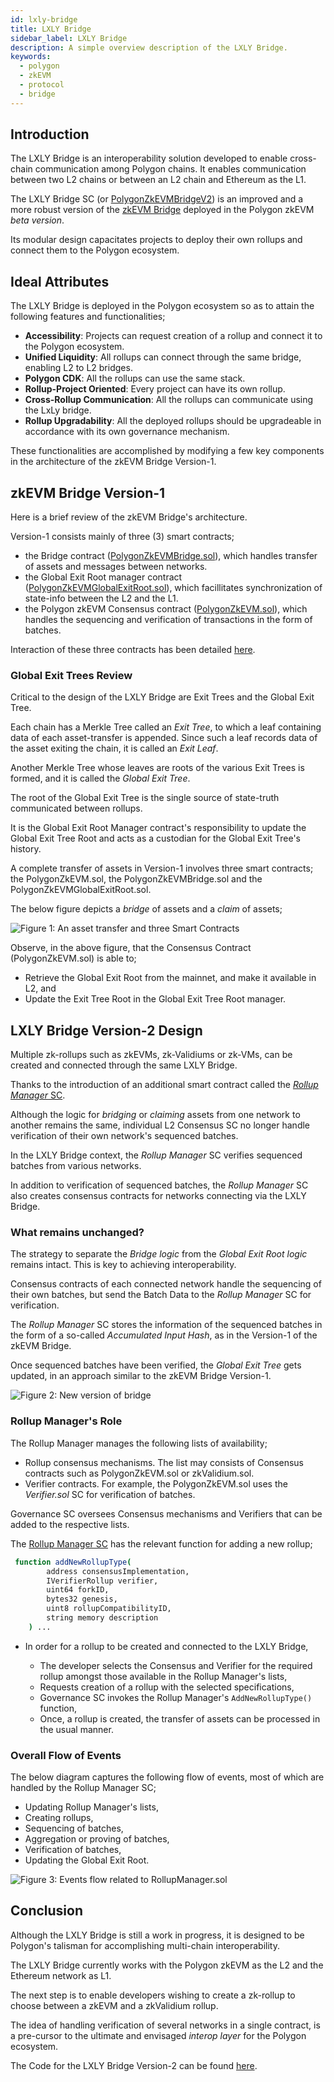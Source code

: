 ```yaml
---
id: lxly-bridge
title: LXLY Bridge
sidebar_label: LXLY Bridge
description: A simple overview description of the LXLY Bridge.
keywords:
  - polygon
  - zkEVM
  - protocol
  - bridge
---
```


## Introduction

The LXLY Bridge is an interoperability solution developed to enable cross-chain communication among Polygon chains. It enables communication between two L2 chains or between an L2 chain and Ethereum as the L1.

The LXLY Bridge SC (or [PolygonZkEVMBridgeV2](https://github.com/0xPolygonHermez/zkevm-contracts/blob/feature/v2ForkID5/contracts/v2/PolygonZkEVMBridgeV2.sol)) is an improved and a more robust version of the [zkEVM Bridge](https://github.com/0xPolygonHermez/zkevm-contracts/blob/feature/v2ForkID5/contracts/PolygonZkEVMBridge.sol) deployed in the Polygon zkEVM _beta version_.

Its modular design capacitates projects to deploy their own rollups and connect them to the Polygon ecosystem.

## Ideal Attributes

The LXLY Bridge is deployed in the Polygon ecosystem so as to attain the following features and functionalities;

- **Accessibility**: Projects can request creation of a rollup and connect it to the Polygon ecosystem.
- **Unified Liquidity**: All rollups can connect through the same bridge, enabling L2 to L2 bridges.
- **Polygon CDK**: All the rollups can use the same stack.
- **Rollup-Project Oriented**: Every project can have its own rollup.
- **Cross-Rollup Communication**: All the rollups can communicate using the LxLy bridge.
- **Rollup Upgradability**: All the deployed rollups should be upgradeable in accordance with its own governance mechanism.

These functionalities are accomplished by modifying a few key components in the architecture of the zkEVM Bridge Version-1.

## zkEVM Bridge Version-1

Here is a brief review of the zkEVM Bridge's architecture.

Version-1 consists mainly of three (3) smart contracts;

- the Bridge contract ([PolygonZkEVMBridge.sol](https://github.com/0xPolygonHermez/zkevm-contracts/blob/feature/v2ForkID5/contracts/PolygonZkEVMBridge.sol)), which handles transfer of assets and messages between networks.
- the Global Exit Root manager contract ([PolygonZkEVMGlobalExitRoot.sol](https://github.com/0xPolygonHermez/zkevm-contracts/blob/feature/v2ForkID5/contracts/PolygonZkEVMGlobalExitRoot.sol)), which facillitates synchronization of state-info between the L2 and the L1.
- the Polygon zkEVM Consensus contract ([PolygonZkEVM.sol](https://github.com/0xPolygonHermez/zkevm-contracts/blob/feature/v2ForkID5/contracts/PolygonZkEVM.sol)), which handles the sequencing and verification of transactions in the form of batches.

Interaction of these three contracts has been detailed [here](https://wiki.polygon.technology/docs/zkevm/protocol/flow-of-asset/).

### Global Exit Trees Review

Critical to the design of the LXLY Bridge are Exit Trees and the Global Exit Tree.

Each chain has a Merkle Tree called an _Exit Tree_, to which a leaf containing data of each asset-transfer is appended. Since such a leaf records data of the asset exiting the chain, it is called an _Exit Leaf_.

Another Merkle Tree whose leaves are roots of the various Exit Trees is formed, and it is called the _Global Exit Tree_.

The root of the Global Exit Tree is the single source of state-truth communicated between rollups.

It is the Global Exit Root Manager contract's responsibility to update the Global Exit Tree Root and acts as a custodian for the Global Exit Tree's history.

A complete transfer of assets in Version-1 involves three smart contracts; the PolygonZkEVM.sol, the PolygonZkEVMBridge.sol and the PolygonZkEVMGlobalExitRoot.sol.

The below figure depicts a _bridge_ of assets and a _claim_ of assets;

![Figure 1: An asset transfer and three Smart Contracts](figures/lxly-1-v1-asset-transfer.png)

Observe, in the above figure, that the Consensus Contract (PolygonZkEVM.sol) is able to;

- Retrieve the Global Exit Root from the mainnet, and make it available in L2, and
- Update the Exit Tree Root in the Global Exit Tree Root manager.

## LXLY Bridge Version-2 Design

Multiple zk-rollups such as zkEVMs, zk-Validiums or zk-VMs, can be created and connected through the same LXLY Bridge.

Thanks to the introduction of an additional smart contract called the [_Rollup Manager_ SC](https://github.com/0xPolygonHermez/zkevm-contracts/blob/feature/v2ForkID5/contracts/v2/PolygonRollupManager.sol).

Although the logic for _bridging_ or _claiming_ assets from one network to another remains the same, individual L2 Consensus SC no longer handle verification of their own network's sequenced batches.

In the LXLY Bridge context, the _Rollup Manager_ SC verifies sequenced batches from various networks.

In addition to verification of sequenced batches, the _Rollup Manager_ SC also creates consensus contracts for networks connecting via the LXLY Bridge.

### What remains unchanged?

The strategy to separate the _Bridge logic_ from the _Global Exit Root logic_ remains intact. This is key to achieving interoperability.

Consensus contracts of each connected network handle the sequencing of their own batches, but send the Batch Data to the _Rollup Manager_ SC for verification.

The _Rollup Manager_ SC stores the information of the sequenced batches in the form of a so-called _Accumulated Input Hash_, as in the Version-1 of the zkEVM Bridge.

Once sequenced batches have been verified, the _Global Exit Tree_ gets updated, in an approach similar to the zkEVM Bridge Version-1.

![Figure 2: New version of bridge](figures/lxly-2-new-bridge-design.png)

### Rollup Manager's Role

The Rollup Manager manages the following lists of availability;

- Rollup consensus mechanisms. The list may consists of Consensus contracts such as PolygonZkEVM.sol or zkValidium.sol.
- Verifier contracts. For example, the PolygonZkEVM.sol uses the _Verifier.sol_ SC for verification of batches.

Governance SC oversees Consensus mechanisms and Verifiers that can be added to the respective lists.

The [Rollup Manager SC](https://github.com/0xPolygonHermez/zkevm-contracts/blob/feature/v2ForkID5/contracts/v2/PolygonRollupManager.sol) has the relevant function for adding a new rollup;

```bash
 function addNewRollupType(
        address consensusImplementation,
        IVerifierRollup verifier,
        uint64 forkID,
        bytes32 genesis,
        uint8 rollupCompatibilityID,
        string memory description
    ) ...
```

- In order for a rollup to be created and connected to the LXLY Bridge,

  - The developer selects the Consensus and Verifier for the required rollup amongst those available in the Rollup Manager's lists,
  - Requests creation of a rollup with the selected specifications,
  - Governance SC invokes the Rollup Manager's `AddNewRollupType()` function,
  - Once, a rollup is created, the transfer of assets can be processed in the usual manner.

### Overall Flow of Events

The below diagram captures the following flow of events, most of which are handled by the Rollup Manager SC;

- Updating Rollup Manager's lists,
- Creating rollups,
- Sequencing of batches,
- Aggregation or proving of batches,
- Verification of batches,
- Updating the Global Exit Root.

![Figure 3: Events flow related to RollupManager.sol](figures/lxly-3-flow-rollupmanager.png)

## Conclusion

Although the LXLY Bridge is still a work in progress, it is designed to be Polygon's talisman for accomplishing multi-chain interoperability.

The LXLY Bridge currently works with the Polygon zkEVM as the L2 and the Ethereum network as L1.

The next step is to enable developers wishing to create a zk-rollup to choose between a zkEVM and a zkValidium rollup.

The idea of handling verification of several networks in a single contract, is a pre-cursor to the ultimate and envisaged _interop layer_ for the Polygon ecosystem.

The Code for the LXLY Bridge Version-2 can be found [here](https://github.com/0xPolygonHermez/zkevm-contracts/tree/feature/v2ForkID5/contracts/v2).
